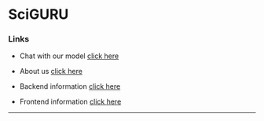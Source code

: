 # SciGURU

### Links

- Chat with our model [click here](https://www.sci-guru.com/)

- About us [click here](https://www.sci-guru.com/about)


- Backend information [click here](./Backend/ReadMe.md)

- Frontend information [click here](./Backend/ReadMe.md)


---


